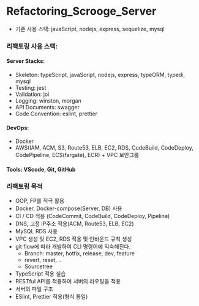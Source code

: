 # Refactoring_Scrooge_Server

- 기존 사용 스택: javaScript, nodejs, express, sequelize, mysql

### 리팩토링 사용 스택:

#### Server Stacks: 
  * Skeleton: typeScript, javaScript, nodejs, express, typeORM, typedi, mysql
  * Testing: jest
  * Vaildation: joi
  * Logging: winston, morgan
  * API Documents: swagger
  * Code Convention: eslint, prettier

#### DevOps: 
  * Docker
  * AWS(IAM, ACM, S3, Route53, ELB, EC2, RDS, CodeBuild, CodeDeploy, CodePipeline, ECS(fargate), ECR) + VPC 보안그룹

#### Tools: VScode, Git, GitHub 

### 리팩토링 목적
- OOP, FP를 적극 활용
- Docker, Docker-compose(Server, DB) 사용
- CI / CD 적용 (CodeCommit, CodeBuild, CodeDeploy, Pipeline)
- DNS, 고정 IP주소 적용(ACM, Route53, ELB, EC2)
- MySQL RDS 사용
- VPC 생성 및 EC2, RDS 적용 및 인바운드 규칙 생성
- git flow에 따라 개발하여 CLI 명령어에 익숙해진다. 
  - Branch: master, hotfix, release, dev, feature
  - revert, reset, .. 
  - Sourcetree
- TypeScript 적용 실습
- RESTful API를 적용하여 서버의 라우팅을 적용
- 서버의 파일 구조
- ESlint, Prettier 적용(형식 통일)
